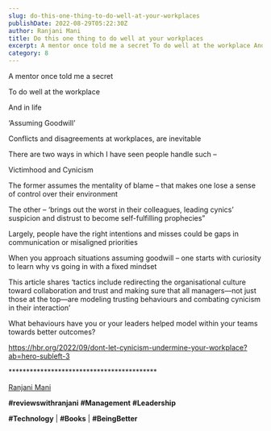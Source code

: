 ```yaml
---
slug: do-this-one-thing-to-do-well-at-your-workplaces
publishDate: 2022-08-29T05:22:30Z
author: Ranjani Mani
title: Do this one thing to do well at your workplaces 
excerpt: A mentor once told me a secret To do well at the workplace And in life ‘Assuming Goodwill’ Conflicts and disagreements at workplaces, are inevitable There are two ways in which I have seen people handle such – Victimhood and Cynicism The former assumes the mentality of blame – that makes one lose a sense  ... 
category: 8
---
```


A mentor once told me a secret

To do well at the workplace

And in life

‘Assuming Goodwill’

Conflicts and disagreements at workplaces, are inevitable

There are two ways in which I have seen people handle such –

Victimhood and Cynicism

The former assumes the mentality of blame – that makes one lose a sense of control over their environment

The other – ‘brings out the worst in their colleagues, leading cynics’ suspicion and distrust to become self-fulfilling prophecies”

Largely, people have the right intentions and misses could be gaps in communication or misaligned priorities

When you approach situations assuming goodwill – one starts with curiosity to learn why vs going in with a fixed mindset

This article shares ‘tactics include redirecting the organisational culture toward collaboration and trust and making sure that all managers—not just those at the top—are modeling trusting behaviours and combating cynicism in their interaction’

What behaviours have you or your leaders helped model within your teams towards better outcomes?

https://hbr.org/2022/09/dont-let-cynicism-undermine-your-workplace?ab=hero-subleft-3

\*\*\*\*\*\*\*\*\*\*\*\*\*\*\*\*\*\*\*\*\*\*\*\*\*\*\*\*\*\*\*\*\*\*\*\*\*\*\*\*\*\*

[Ranjani Mani](https://www.linkedin.com/feed/#)

**#reviewswithranjani** **#Management** **#Leadership**

**#Technology** | **#Books** | **#BeingBetter**